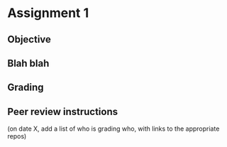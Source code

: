 # Assignment 1

## Objective

## Blah blah

## Grading

## Peer review instructions

(on date X, add a list of who is grading who, with links to the appropriate repos) 
